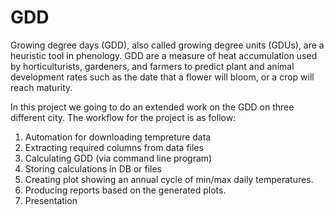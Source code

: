 # GDD
Growing degree days (GDD), also called growing degree units (GDUs), are a heuristic tool in phenology. GDD are a measure of heat accumulation used by horticulturists, gardeners, and farmers to predict plant and animal development rates such as the date that a flower will bloom, or a crop will reach maturity.

In this project we going to do an extended work on the GDD on three different city.
The workflow for the project is as follow:
1. Automation for downloading tempreture data
2. Extracting required columns from data files
3. Calculating GDD (via command line program)
4. Storing calculations in DB or files
5. Creating plot showing an annual cycle of min/max daily temperatures.
6. Producing reports based on the generated plots.
7. Presentation
